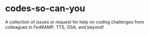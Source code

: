 # codes-so-can-you
A collection of issues or request for help on coding challenges from colleagues in FedRAMP, TTS, GSA, and beyond!
